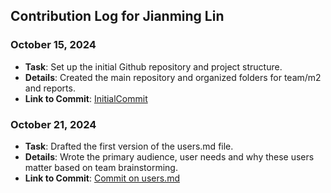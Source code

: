 ## Contribution Log for Jianming Lin

### October 15, 2024

- **Task**: Set up the initial Github repository and project structure.
- **Details**: Created the main repository and organized folders for team/m2 and reports.
- **Link to Commit**: [InitialCommit](https://github.com/JianmingLinUMass/ms02/tree/9fc777bdc6ed568c49bb0dea84fb8ce19e9da290)

### October 21, 2024

- **Task**: Drafted the first version of the users.md file.
- **Details**: Wrote the primary audience, user needs and why these users matter based on team brainstorming.
- **Link to Commit**: [Commit on users.md](https://github.com/JianmingLinUMass/ms02/tree/150a9cd11fdd8ac13e3767022d16dfccd2075d84)
